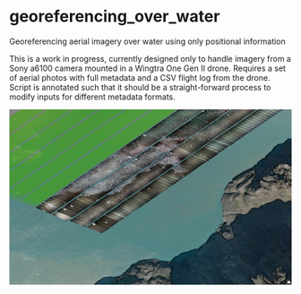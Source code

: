 # georeferencing_over_water
Georeferencing aerial imagery over water using only positional information

This is a work in progress, currently designed only to handle imagery from a Sony a6100 camera mounted in a Wingtra One Gen II drone. Requires a set of aerial photos with full metadata and a CSV flight log from the drone. Script is annotated such that it should be a straight-forward process to modify inputs for different metadata formats.

![screenshot of georeferenced images and shapefile of footprints](https://github.com/gl7176/georeferencing_over_water/blob/main/Screenshot%202024-10-23%20170137.png)

